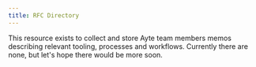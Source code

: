 ```yaml
---
title: RFC Directory
---
```


This resource exists to collect and store Ayte team members memos 
describing relevant tooling, processes and workflows. Currently there
are none, but let's hope there would be more soon.
